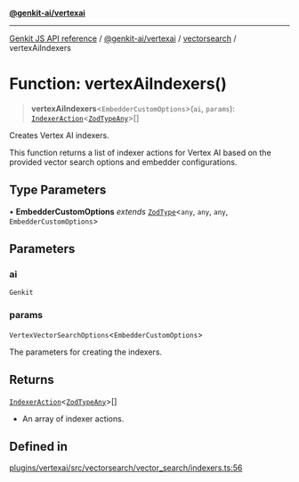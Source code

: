 [**@genkit-ai/vertexai**](../../README.md)

***

[Genkit JS API reference](../../../../README.md) / [@genkit-ai/vertexai](../../README.md) / [vectorsearch](../README.md) / vertexAiIndexers

# Function: vertexAiIndexers()

> **vertexAiIndexers**\<`EmbedderCustomOptions`\>(`ai`, `params`): [`IndexerAction`](../../../../genkit/type-aliases/IndexerAction.md)\<[`ZodTypeAny`](../../../../genkit/namespaces/z/type-aliases/ZodTypeAny.md)\>[]

Creates Vertex AI indexers.

This function returns a list of indexer actions for Vertex AI based on the provided
vector search options and embedder configurations.

## Type Parameters

• **EmbedderCustomOptions** *extends* [`ZodType`](../../../../genkit/namespaces/z/classes/ZodType.md)\<`any`, `any`, `any`, `EmbedderCustomOptions`\>

## Parameters

### ai

`Genkit`

### params

`VertexVectorSearchOptions`\<`EmbedderCustomOptions`\>

The parameters for creating the indexers.

## Returns

[`IndexerAction`](../../../../genkit/type-aliases/IndexerAction.md)\<[`ZodTypeAny`](../../../../genkit/namespaces/z/type-aliases/ZodTypeAny.md)\>[]

- An array of indexer actions.

## Defined in

[plugins/vertexai/src/vectorsearch/vector\_search/indexers.ts:56](https://github.com/firebase/genkit/blob/286538acadb0c266800cfa4edc099546226d5af8/js/plugins/vertexai/src/vectorsearch/vector_search/indexers.ts#L56)

